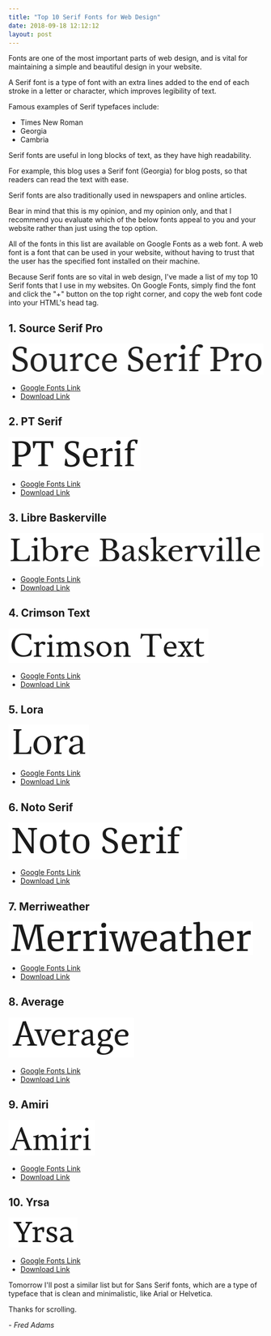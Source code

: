 ```yaml
---
title: "Top 10 Serif Fonts for Web Design"
date: 2018-09-18 12:12:12
layout: post
---
```


<style>.post img {height: 50px; width: auto; margin-top: 1.2em;}</style>

Fonts are one of the most important parts of web design, and is vital for maintaining a simple and beautiful design in your website.

A Serif font is a type of font with an extra lines added to the end of each stroke in a letter or character, which improves legibility of text.

Famous examples of Serif typefaces include:

 - Times New Roman
 - Georgia
 - Cambria

Serif fonts are useful in long blocks of text, as they have high readability.

For example, this blog uses a Serif font (Georgia) for blog posts, so that readers can read the text with ease.

Serif fonts are also traditionally used in newspapers and online articles.


Bear in mind that this is my opinion, and my opinion only, and that I recommend you evaluate which of the below fonts appeal to you and your website rather than just using the top option.

All of the fonts in this list are available on Google Fonts as a web font. A web font is a font that can be used in your website, without having to trust that the user has the specified font installed on their machine.

Because Serif fonts are so vital in web design, I've made a list of my top 10 Serif fonts that I use in my websites.
On Google Fonts, simply find the font and click the "+" button on the top right corner, and copy the web font code into your HTML's head tag.

## 1. Source Serif Pro
![Source Serif Pro Font Image](/assets/posts/top-10-serif-fonts-for-web-design/source-serif-pro.png)

 - [Google Fonts Link](https://fonts.google.com/specimen/Source+Serif+Pro)
 - [Download Link](https://www.fontsquirrel.com/fonts/source-serif-pro)

## 2. PT Serif
![PT Serif Font Image](/assets/posts/top-10-serif-fonts-for-web-design/pt-serif.png)

 - [Google Fonts Link](https://fonts.google.com/specimen/PT+Serif)
 - [Download Link](https://www.fontsquirrel.com/fonts/PT-serif)


## 3. Libre Baskerville
![Libre Baskerville Font Image](/assets/posts/top-10-serif-fonts-for-web-design/libre-baskerville.png)

 - [Google Fonts Link](https://fonts.google.com/specimen/Libre+Baskerville)
 - [Download Link](https://www.fontsquirrel.com/fonts/libre-baskerville)

## 4. Crimson Text
![Crimson Text Font Image](/assets/posts/top-10-serif-fonts-for-web-design/crimson-text.png)

 - [Google Fonts Link](https://fonts.google.com/specimen/Crimson+Text)
 - [Download Link](https://www.fontsquirrel.com/fonts/crimson-text)

## 5. Lora

![Lora Font Image](/assets/posts/top-10-serif-fonts-for-web-design/lora.png)

 - [Google Fonts Link](https://fonts.google.com/specimen/Lora)
 - [Download Link](https://www.fontsquirrel.com/fonts/lora)

## 6. Noto Serif

![Noto Serif Font Image](/assets/posts/top-10-serif-fonts-for-web-design/noto-serif.png)

 - [Google Fonts Link](https://fonts.google.com/specimen/Noto+Serif)
 - [Download Link](https://www.fontsquirrel.com/fonts/noto-serif)

## 7. Merriweather

![Merriweather Font Image](/assets/posts/top-10-serif-fonts-for-web-design/merriweather.png)

 - [Google Fonts Link](https://fonts.google.com/specimen/Merriweather)
 - [Download Link](https://www.fontsquirrel.com/fonts/merriweather)

## 8. Average

![Average Font Image](/assets/posts/top-10-serif-fonts-for-web-design/average.png)

 - [Google Fonts Link](https://fonts.google.com/specimen/Average)
 - [Download Link](https://www.1001fonts.com/average-font.html)

## 9. Amiri

![Amiri Font Image](/assets/posts/top-10-serif-fonts-for-web-design/amiri.png)

 - [Google Fonts Link](https://fonts.google.com/specimen/Amiri)
 - [Download Link](https://www.1001freefonts.com/amiri.font)

## 10. Yrsa

![Yrsa](/assets/posts/top-10-serif-fonts-for-web-design/yrsa.png)

 - [Google Fonts Link](https://fonts.google.com/specimen/Yrsa)
 - [Download Link](https://www.fontsquirrel.com/fonts/yrsa)

Tomorrow I'll post a similar list but for Sans Serif fonts, which are a type of typeface that is clean and minimalistic, like Arial or Helvetica.

Thanks for scrolling.

*- Fred Adams*
